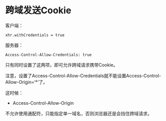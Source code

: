 # 跨域发送Cookie

客户端：

```
xhr.withCredentials = true
```

服务器：

```
Access-Control-Allow-Credentials: true
```

只有同时设置了这两项，即可允许跨域请求携带Cookie。

注意，设置了Access-Control-Allow-Credentials就不能设置Access-Control-Allow-Origin=‘*’了。

这时候：

- Access-Control-Allow-Origin

不允许使用通配符，只能指定单一域名，否则浏览器还是会挡住跨域请求。



